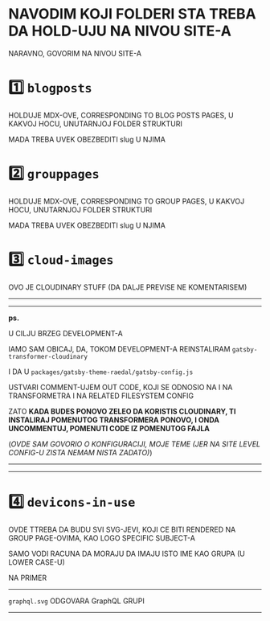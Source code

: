 # NAVODIM KOJI FOLDERI STA TREBA DA HOLD-UJU NA NIVOU SITE-A

NARAVNO, GOVORIM NA NIVOU SITE-A

# :one: `blogposts`

HOLDUJE MDX-OVE, CORRESPONDING TO BLOG POSTS PAGES, U KAKVOJ HOCU, UNUTARNJOJ FOLDER STRUKTURI

MADA TREBA UVEK OBEZBEDITI slug U NJIMA

# :two: `grouppages`

HOLDUJE MDX-OVE, CORRESPONDING TO GROUP PAGES, U KAKVOJ HOCU, UNUTARNJOJ FOLDER STRUKTURI

MADA TREBA UVEK OBEZBEDITI slug U NJIMA

# :three: `cloud-images`

OVO JE CLOUDINARY STUFF (DA DALJE PREVISE NE KOMENTARISEM)

***
***

**ps.**

U CILJU BRZEG DEVELOPMENT-A

IAMO SAM OBICAJ, DA, TOKOM DEVELOPMENT-A REINSTALIRAM `gatsby-transformer-cloudinary` 

I DA U `packages/gatsby-theme-raedal/gatsby-config.js`

USTVARI COMMENT-UJEM OUT CODE, KOJI SE ODNOSIO NA I NA TRANSFORMETRA I NA RELATED FILESYSTEM CONFIG

ZATO **KADA BUDES PONOVO ZELEO DA KORISTIS CLOUDINARY, TI INSTALIRAJ POMENUTOG TRANSFORMERA PONOVO, I ONDA UNCOMMENTUJ, POMENUTI CODE IZ POMENUTOG FAJLA**

(*OVDE SAM GOVORIO O KONFIGURACIJI, MOJE TEME (JER NA SITE LEVEL CONFIG-U ZISTA NEMAM NISTA ZADATO)*)

***
***

# :four: `devicons-in-use`

OVDE TTREBA DA BUDU SVI SVG-JEVI, KOJI CE BITI RENDERED NA GROUP PAGE-OVIMA, KAO LOGO SPECIFIC SUBJECT-A

SAMO VODI RACUNA DA MORAJU DA IMAJU ISTO IME KAO GRUPA (U LOWER CASE-U)

NA PRIMER

***

`graphql.svg` ODGOVARA GraphQL GRUPI

***